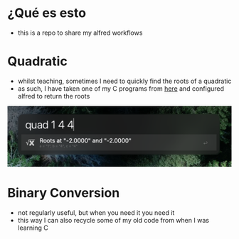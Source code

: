 # ¿Qué es esto
- this is a repo to share my alfred workflows

# Quadratic
- whilst teaching, sometimes I need to quickly find the roots of a quadratic
- as such, I have taken one of my C programs from [here]() and configured alfred to return the roots

![screenshot](quadratic-demo.png)

# Binary Conversion
- not regularly useful, but when you need it you need it
- this way I can also recycle some of my old code from when I was learning C




